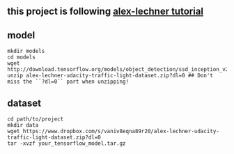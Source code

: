 ## this project is following [alex-lechner tutorial](https://github.com/alex-lechner/Traffic-Light-Classification)

## model
```
mkdir models
cd models
wget http://download.tensorflow.org/models/object_detection/ssd_inception_v2_coco_2017_11_17.tar.gz
unzip alex-lechner-udacity-traffic-light-dataset.zip?dl=0 ## Don't miss the ``?dl=0`` part when unzipping!

```

## dataset
```
cd path/to/project
mkdir data
wget https://www.dropbox.com/s/vaniv8eqna89r20/alex-lechner-udacity-traffic-light-dataset.zip?dl=0
tar -xvzf your_tensorflow_model.tar.gz
```